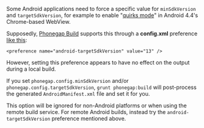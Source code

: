 Some Android applications need to force a specific value for `minSdkVersion` and `targetSdkVersion`, for example to enable "[quirks mode](http://developer.android.com/guide/webapps/migrating.html#Pixels)" in Android 4.4's Chrome-based WebView.

Supposedly, [Phonegap Build](https://build.phonegap.com) supports this through a **config.xml** preference [like this](https://github.com/phonegap/build/issues/174#issuecomment-25038854):

    <preference name="android-targetSdkVersion" value="13" />

However, setting this preference appears to have no effect on the output during a local build.

If you set `phonegap.config.minSdkVersion` and/or `phonegap.config.targetSdkVersion`, `grunt phonegap:build` will post-process the generated
`AndroidManifest.xml` file and set it for you.

This option will be ignored for non-Android platforms or when using the remote build service. For remote Android builds, instead try the `android-targetSdkVersion` preference mentioned above.
